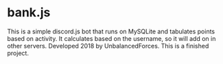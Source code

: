 # bank.js
This is a simple discord.js bot that runs on MySQLite and tabulates points based on activity. It calculates based on the username, so it will add on in other servers. Developed 2018 by UnbalancedForces. This is a finished project.
